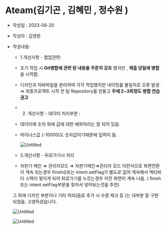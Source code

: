 # Ateam(김기곤 , 김혜민 , 정수원 )

- 작성일 : 2023-06-20
- 작성자 : 김영문
- 작성내용:
    - 1.개선사항 - 협업관련:
    - 초기 작업 시 **Git병합에 관련 된 내용을 꾸준히 강조** 했지만 , **제출 당일에 병합**을 시작함. 
    - 디자인과 자바파일을 분리하여 각각 작업했지만 네이밍룰 불일치로 오류 발생.
    ⇒ 최종프로젝트 시작 전 팀 Repository를 만들고 **주에 2~3회정도 병합 연습 권고**
    - 2. 개선사항 - 데이터 처리부분 :
    - 데이터에 숫자 외에 값에 대한 예외처리는 잘 되어 있음.
    - 마이너스값 (-10000)도 숫자값이기때문에 입력이 됨.
        
        ![Untitled](../Ateam(김기곤%20%2C%20김혜민%20%2C%20정수원%20)\/Untitled.png)
        
    - 3.개선사항 - 뒤로가기시 처리 
    - 자판기 메인 ⇒ 관리자모드 ⇒ 자판기메인⇒관리자 모드
    이런식으로 화면전환이 계속 되는경우 finish()또는 intent.setFlag가 별도로 없어
    계속해서 액티비티 스택이 쌓이게 되어 뒤로가기를 누르는경우 이전 화면이 계속 나옴.
    ( finish 또는 intent.setFlag부분을 찾아서 넣어보는것을 추천)
    
    그 외에 디자인 부분이나 기타 처리(음료 추가 시 수량 체크 등 )는 대부분 잘 구현 되었음.
    고생하셨습니다.
    
    ![Untitled](Ateam(%E1%84%80%E1%85%B5%E1%86%B7%E1%84%80%E1%85%B5%E1%84%80%E1%85%A9%E1%86%AB%20,%20%E1%84%80%E1%85%B5%E1%86%B7%E1%84%92%E1%85%A8%E1%84%86%E1%85%B5%E1%86%AB%20,%20%E1%84%8C%E1%85%A5%E1%86%BC%E1%84%89%E1%85%AE%E1%84%8B%E1%85%AF%E1%86%AB%20)%205052de3409514b4ca78a901340ccf77e/Untitled%201.png)
    
    ![Untitled](Ateam(%E1%84%80%E1%85%B5%E1%86%B7%E1%84%80%E1%85%B5%E1%84%80%E1%85%A9%E1%86%AB%20,%20%E1%84%80%E1%85%B5%E1%86%B7%E1%84%92%E1%85%A8%E1%84%86%E1%85%B5%E1%86%AB%20,%20%E1%84%8C%E1%85%A5%E1%86%BC%E1%84%89%E1%85%AE%E1%84%8B%E1%85%AF%E1%86%AB%20)%205052de3409514b4ca78a901340ccf77e/Untitled%202.png)